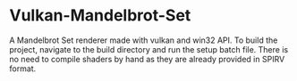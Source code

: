 # Vulkan-Mandelbrot-Set
A Mandelbrot Set renderer made with vulkan and win32 API.
To build the project, navigate to the build directory and run the setup batch file. There is no need to compile shaders by hand as they are already provided in SPIRV format.  
